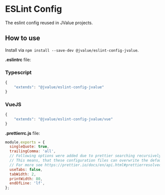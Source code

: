 # ESLint Config

The eslint config reused in JValue projects.

## How to use

Install via `npm install --save-dev @jvalue/eslint-config-jvalue`.

**.eslintrc** file:

### Typescript

```javascript
{
    "extends": "@jvalue/eslint-config-jvalue"
}
```

### VueJS

```javascript
{
    "extends": "@jvalue/eslint-config-jvalue/vue"
}
```


**.prettierrc.js** file:

```javascript
module.exports = {
  singleQuote: true,
  trailingComma: 'all',
  // Following options were added due to prettier searching recursively for .editorconfig files.
  // This means, that these configuration files can overwrite the default behaviour of prettier without notice.
  // For more see https://prettier.io/docs/en/api.html#prettierresolveconfigfilepath--options
  useTabs: false,
  tabWidth: 2,
  printWidth: 80,
  endOfLine: 'lf',
};
```
